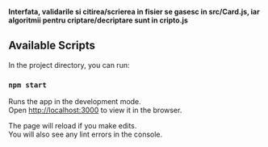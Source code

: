 **Interfata, validarile si citirea/scrierea in fisier se gasesc in src/Card.js, iar algoritmii pentru criptare/decriptare sunt in cripto.js**


## Available Scripts

In the project directory, you can run:

### `npm start`

Runs the app in the development mode.<br />
Open [http://localhost:3000](http://localhost:3000) to view it in the browser.

The page will reload if you make edits.<br />
You will also see any lint errors in the console.

